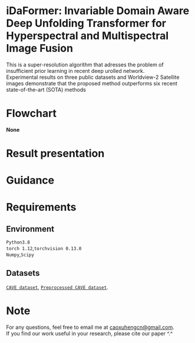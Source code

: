 # iDaFormer: Invariable Domain Aware Deep Unfolding Transformer for Hyperspectral and Multispectral Image Fusion
This is a super-resolution algorithm that adresses the problem of insufficient prior learning in recent deep urolled network.  
Experimental results on three public datasets and Worldview-2 Satellite images demonstrate that the proposed method outperforms six recent state-of-the-art (SOTA) methods  

# Flowchart
**None**
# Result presentation


# Guidance

# Requirements
## Environment
`Python3.8`  
`torch 1.12`,`torchvision 0.13.0`  
`Numpy`,`Scipy`  
## Datasets
[`CAVE dataset`](https://www1.cs.columbia.edu/CAVE/databases/multispectral/), 
 [`Preprocessed CAVE dataset`](https://aistudio.baidu.com/aistudio/datasetdetail/147509).
# Note
For any questions, feel free to email me at caoxuhengcn@gmail.com.  
If you find our work useful in your research, please cite our paper ^.^
